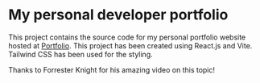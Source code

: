 # My personal developer portfolio

This project contains the source code for my personal portfolio website hosted at [Portfolio](localhost:5173). This project has been created using React.js and Vite. Tailwind CSS has been used for the styling.

Thanks to Forrester Knight for his amazing video on this topic!
